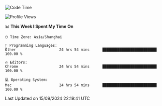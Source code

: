 <!--START_SECTION:waka-->
![Code Time](http://img.shields.io/badge/Code%20Time-2%2C757%20hrs%2047%20mins-blue)

![Profile Views](http://img.shields.io/badge/Profile%20Views-0-blue)

📊 **This Week I Spent My Time On** 

```text
🕑︎ Time Zone: Asia/Shanghai

💬 Programming Languages: 
Other                    24 hrs 54 mins      █████████████████████████   100.00 % 

🔥 Editors: 
Chrome                   24 hrs 54 mins      █████████████████████████   100.00 % 

💻 Operating System: 
Mac                      24 hrs 54 mins      █████████████████████████   100.00 % 
```


 Last Updated on 15/09/2024 22:19:41 UTC
<!--END_SECTION:waka-->